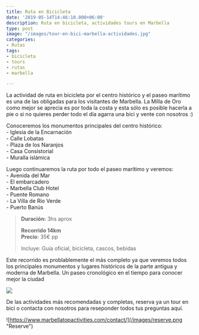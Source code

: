 ```yaml
---
title: Ruta en Bicicleta
date: '2019-05-14T14:46:10.000+06:00'
description: Ruta en bicicleta, actividades tours en Marbella
type: post
image: "/images/tour-en-bici-marbella-actividades.jpg"
categories:
- Rutas
tags:
- bicicleta
- tours
- rutas
- marbella

---
```

La actividad de ruta en bicicleta por el centro histórico y el paseo marítimo es una de las obligadas para los visitantes de Marbella. La Milla de Oro como mejor se aprecia es por toda la costa y esta sólo es posible hacerla a pie o si no quieres perder todo el día agarra una bici y vente con nosotros :)

Conoceremos los monumentos principales del centro histórico:  
\- Iglesia de la Encarnación  
\- Calle Lobatas  
\- Plaza de los Naranjos  
\- Casa Consistorial  
\- Muralla islámica

Luego continuaremos la ruta por todo el paseo marítimo y veremos:  
\- Avenida del Mar  
\- El embarcadero  
\- Marbella Club Hotel  
\- Puente Romano  
\- La Villa de Río Verde  
\- Puerto Banús

> **Duración:** 3hs aprox
>
> **Recorrido 14km**  
> **Precio**: 35€ pp
>
> Incluye: Guía oficial, bicicleta, cascos, bebidas

Este recorrido es problablemente el más completo ya que veremos todos los principales monumentos y lugares históricos de la parte antigua y moderna de Marbella. Un paseo cronológico en el tiempo para conocer mejor la ciudad

![](/images/actividades-tour-bici.jpg)

De las actividades más recomendadas y completas, reserva ya un tour en bici o contacta con nosotros para reseponder todos tus preguntas aquí.

![https://www.marbellatopactivities.com/contact/](/images/reserve.png "Reserve")
